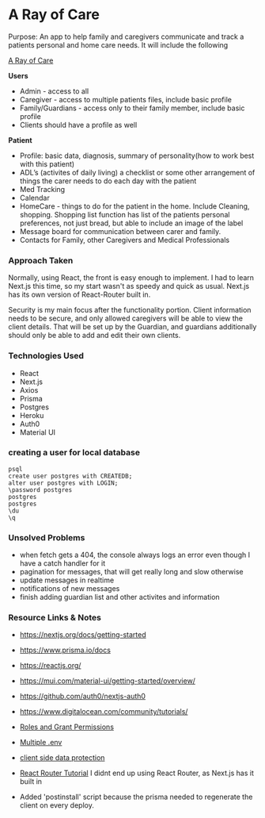 # A Ray of Care
Purpose: An app to help family and caregivers communicate and track a patients personal and home care needs. It will include the following

[A Ray of Care](https://ray-of-care.herokuapp.com/)

**Users**
- Admin - access to all
- Caregiver - access to multiple patients files, include basic profile
- Family/Guardians - access only to their family member, include basic profile
- Clients should have a profile as well

**Patient**
- Profile: basic data, diagnosis, summary of personality(how to work best with this patient)
- ADL’s (activites of daily living) a checklist or some other arrangement of things the carer needs to do each day with the patient
- Med Tracking
- Calendar
- HomeCare - things to do for the patient in the home. Include Cleaning, shopping. Shopping list function has list of the patients personal preferences, not just bread, but able to include an image of the label
- Message board for communication between carer and family.
- Contacts for Family, other Caregivers and Medical Professionals

### Approach Taken

Normally, using React, the front is easy enough to implement. I had to learn Next.js this time, so my start wasn't as speedy and quick as usual. Next.js has its own version of React-Router built in. 

Security is my main focus after the functionality portion. Client information needs to be secure, and only allowed caregivers will be able to view the client details. That will be set up by the Guardian, and guardians additionally should only be able to add and edit their own clients. 

### Technologies Used

* React
* Next.js
* Axios
* Prisma
* Postgres
* Heroku
* Auth0
* Material UI


### creating a user for local database

```
psql
create user postgres with CREATEDB;
alter user postgres with LOGIN;
\password postgres
postgres
postgres
\du
\q
```
### Unsolved Problems
- when fetch gets a 404, the console always logs an error even though I have a catch handler for it
- pagination for messages, that will get really long and slow otherwise
- update messages in realtime 
- notifications of new messages
- finish adding guardian list and other activites and information 

### Resource Links & Notes
* https://nextjs.org/docs/getting-started
* https://www.prisma.io/docs
* https://reactjs.org/
* https://mui.com/material-ui/getting-started/overview/
* https://github.com/auth0/nextjs-auth0
* https://www.digitalocean.com/community/tutorials/
* [Roles and Grant Permissions](https://www.digitalocean.com/community/tutorials/how-to-use-roles-and-manage-grant-permissions-in-postgresql-on-a-vps-2)
* [Multiple .env](https://www.prisma.io/docs/guides/development-environment/environment-variables/using-multiple-env-files)
* [client side data protection](https://github.com/auth0/nextjs-auth0/blob/main/EXAMPLES.md#protecting-a-client-side-rendered-csr-page)

* [React Router Tutorial](https://www.youtube.com/watch?v=Ul3y1LXxzdU) I didnt end up using React Router, as Next.js has it built in

- Added 'postinstall' script because the prisma needed to regenerate the client on every deploy.